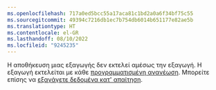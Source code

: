 ```yaml
---
ms.openlocfilehash: 717a0ed5bcc55a17aca81c1bd2a0a6f34bf75c55
ms.sourcegitcommit: 49394c7216db1ec7b754db6014b651177e82ae5b
ms.translationtype: HT
ms.contentlocale: el-GR
ms.lasthandoff: 08/10/2022
ms.locfileid: "9245235"
---
```

Η αποθήκευση μιας εξαγωγής δεν εκτελεί αμέσως την εξαγωγή. Η εξαγωγή εκτελείται με κάθε [προγραμματισμένη ανανέωση](../schedule-refresh.md). Μπορείτε επίσης να [εξαγάγετε δεδομένα κατ' απαίτηση](../export-destinations.md#run-exports-on-demand).